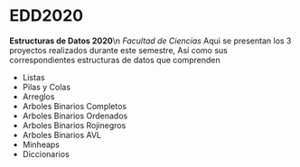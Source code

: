 # EDD2020
__Estructuras de Datos 2020__\n
*Facultad de Ciencias*
Aqui se presentan los 3 proyectos realizados durante este semestre, Así como sus correspondientes estructuras de datos que comprenden

* Listas
* Pilas y Colas
* Arreglos
* Arboles Binarios Completos
* Arboles Binarios Ordenados
* Arboles Binarios Rojinegros
* Arboles Binarios AVL
* Minheaps
* Diccionarios

